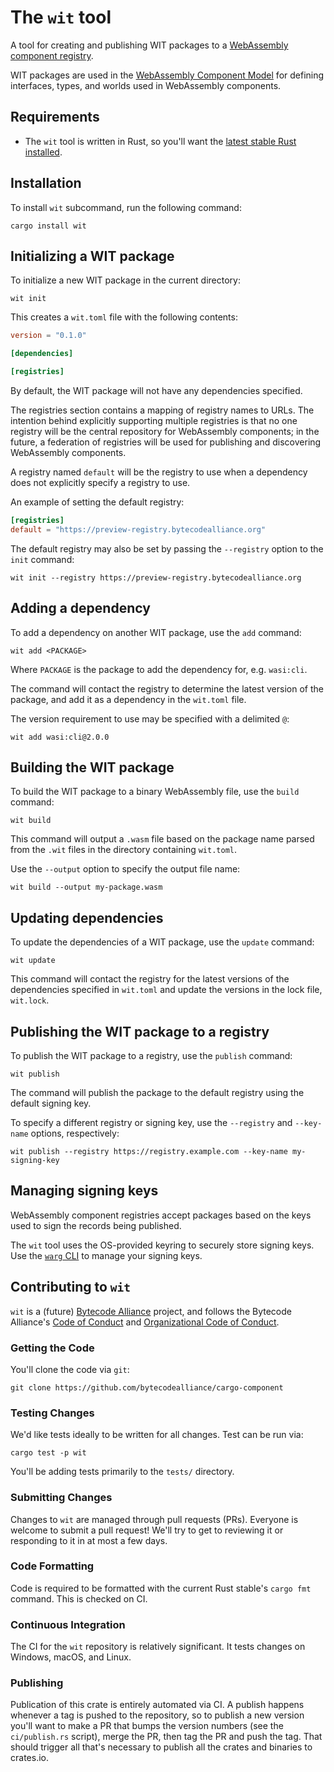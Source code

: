 # The `wit` tool

A tool for creating and publishing WIT packages to a [WebAssembly component
registry](https://github.com/bytecodealliance/registry/).

WIT packages are used in the [WebAssembly Component Model](https://github.com/WebAssembly/component-model/)
for defining interfaces, types, and worlds used in WebAssembly components.

## Requirements

* The `wit` tool is written in Rust, so you'll want the [latest stable Rust
  installed](https://www.rust-lang.org/tools/install).

## Installation

To install `wit` subcommand, run the following command:

```
cargo install wit
```

## Initializing a WIT package

To initialize a new WIT package in the current directory:

```
wit init
```

This creates a `wit.toml` file with the following contents:

```toml
version = "0.1.0"

[dependencies]

[registries]
```

By default, the WIT package will not have any dependencies specified.

The registries section contains a mapping of registry names to URLs. The
intention behind explicitly supporting multiple registries is that no one
registry will be the central repository for WebAssembly components; in the
future, a federation of registries will be used for publishing and discovering
WebAssembly components.

A registry named `default` will be the registry to use when a dependency does
not explicitly specify a registry to use.

An example of setting the default registry:

```toml
[registries]
default = "https://preview-registry.bytecodealliance.org"
```

The default registry may also be set by passing the `--registry` option to the
`init` command:

```
wit init --registry https://preview-registry.bytecodealliance.org
```

## Adding a dependency

To add a dependency on another WIT package, use the `add` command:

```
wit add <PACKAGE>
```

Where `PACKAGE` is the package to add the dependency for, e.g. `wasi:cli`.

The command will contact the registry to determine the latest version of the
package, and add it as a dependency in the `wit.toml` file.

The version requirement to use may be specified with a delimited `@`:

```
wit add wasi:cli@2.0.0
```

## Building the WIT package

To build the WIT package to a binary WebAssembly file, use the `build` command:

```
wit build
```

This command will output a `.wasm` file based on the package name parsed from
the `.wit` files in the directory containing `wit.toml`.

Use the `--output` option to specify the output file name:

```
wit build --output my-package.wasm
```

## Updating dependencies

To update the dependencies of a WIT package, use the `update` command:

```
wit update
```

This command will contact the registry for the latest versions of the
dependencies specified in `wit.toml` and update the versions in the lock file,
`wit.lock`.

## Publishing the WIT package to a registry

To publish the WIT package to a registry, use the `publish` command:

```
wit publish
```

The command will publish the package to the default registry using the default
signing key.

To specify a different registry or signing key, use the `--registry` and
`--key-name` options, respectively:

```
wit publish --registry https://registry.example.com --key-name my-signing-key
```

## Managing signing keys

WebAssembly component registries accept packages based on the keys used to sign
the records being published.

The `wit` tool uses the OS-provided keyring to securely store signing keys.
Use the [`warg` CLI](https://crates.io/crates/warg-cli) to manage your signing keys.

## Contributing to `wit`

`wit` is a (future) [Bytecode Alliance](https://bytecodealliance.org/)
project, and follows the Bytecode Alliance's [Code of Conduct](CODE_OF_CONDUCT.md)
and [Organizational Code of Conduct](ORG_CODE_OF_CONDUCT.md).

### Getting the Code

You'll clone the code via `git`:

```
git clone https://github.com/bytecodealliance/cargo-component
```

### Testing Changes

We'd like tests ideally to be written for all changes. Test can be run via:

```
cargo test -p wit
```

You'll be adding tests primarily to the `tests/` directory.

### Submitting Changes

Changes to `wit` are managed through pull requests (PRs). Everyone
is welcome to submit a pull request! We'll try to get to reviewing it or
responding to it in at most a few days.

### Code Formatting

Code is required to be formatted with the current Rust stable's `cargo fmt`
command. This is checked on CI.

### Continuous Integration

The CI for the `wit` repository is relatively significant. It tests
changes on Windows, macOS, and Linux.

### Publishing

Publication of this crate is entirely automated via CI. A publish happens
whenever a tag is pushed to the repository, so to publish a new version you'll
want to make a PR that bumps the version numbers (see the `ci/publish.rs` 
script), merge the PR, then tag the PR and push the tag. That should trigger 
all that's necessary to publish all the crates and binaries to crates.io.
